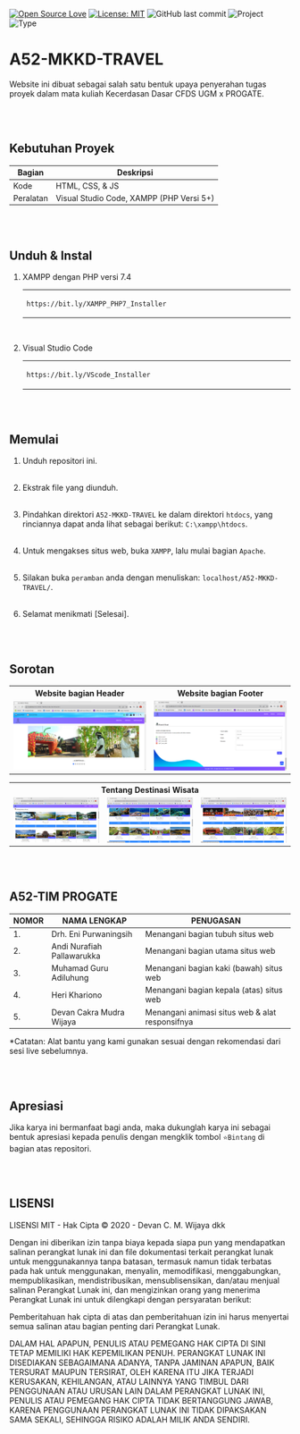 [![Open Source Love](https://badges.frapsoft.com/os/v1/open-source.svg?style=flat)](https://github.com/ellerbrock/open-source-badges/)
[![License: MIT](https://img.shields.io/badge/License-MIT-blue.svg?logo=github&color=%23F7DF1E)](https://opensource.org/licenses/MIT)
![GitHub last commit](https://img.shields.io/github/last-commit/devancakra/A52-MKKD-TRAVEL?logo=Codeforces&logoColor=white&color=%23F7DF1E)
![Project](https://img.shields.io/badge/Project-Website-light.svg?style=flat&logo=googlechrome&logoColor=white&color=%23F7DF1E)
![Type](https://img.shields.io/badge/Type-Bootcamp-light.svg?style=flat&logo=gitbook&logoColor=white&color=%23F7DF1E)

# A52-MKKD-TRAVEL
Website ini dibuat sebagai salah satu bentuk upaya penyerahan tugas proyek dalam mata kuliah Kecerdasan Dasar CFDS UGM x PROGATE.

<br><br>

## Kebutuhan Proyek
| Bagian | Deskripsi |
| --- | --- |
| Kode | HTML, CSS, & JS |
| Peralatan | Visual Studio Code, XAMPP (PHP Versi 5+) |

<br><br>

## Unduh & Instal
1. XAMPP dengan PHP versi 7.4

   <table><tr><td width="810">

   ```
   https://bit.ly/XAMPP_PHP7_Installer
   ```

   </td></tr></table><br>
   
2. Visual Studio Code

   <table><tr><td width="810">

   ```
   https://bit.ly/VScode_Installer
   ```

   </td></tr></table>

<br><br>

## Memulai
1. Unduh repositori ini.<br><br>

2. Ekstrak file yang diunduh.<br><br>

3. Pindahkan direktori ``` A52-MKKD-TRAVEL ``` ke dalam direktori ``` htdocs ```, yang rinciannya dapat anda lihat sebagai berikut: ``` C:\xampp\htdocs ```.<br><br>

4. Untuk mengakses situs web, buka ``` XAMPP ```, lalu mulai bagian ``` Apache ```.<br><br>

5. Silakan buka ``` peramban ``` anda dengan menuliskan: ``` localhost/A52-MKKD-TRAVEL/ ```.<br><br>

6. Selamat menikmati [Selesai].

<br><br>

## Sorotan
<table>
<tr>
<th width="420">Website bagian Header</th>
<th width="420">Website bagian Footer</th>
</tr>
<tr>
<td><img src="Assets/documentation/Header.jpg" alt="header"></td>
<td><img src="Assets/documentation/Footer.jpg" alt="footer"></td>
</tr>
</table>
<table>
<tr>
<th colspan="3">Tentang Destinasi Wisata</th>
</tr>
<tr>
<td width="280"><img src="Assets/documentation/Destinations-1.jpg" alt="destinations-1"></td>
<td width="280"><img src="Assets/documentation/Destinations-2.jpg" alt="destinations-2"></td>
<td width="280"><img src="Assets/documentation/Destinations-3.jpg" alt="destinations-3"></td>
</tr>
</table>

<br><br>

## A52-TIM PROGATE
| NOMOR | NAMA LENGKAP | PENUGASAN |
| --- | --- | --- |
| 1. | Drh. Eni Purwaningsih | Menangani bagian tubuh situs web |
| 2. | Andi Nurafiah Pallawarukka | Menangani bagian utama situs web |
| 3. | Muhamad Guru Adiluhung | Menangani bagian kaki (bawah) situs web |
| 4. | Heri Khariono | Menangani bagian kepala (atas) situs web |
| 5. | Devan Cakra Mudra Wijaya | Menangani animasi situs web & alat responsifnya |

*Catatan: Alat bantu yang kami gunakan sesuai dengan rekomendasi dari sesi live sebelumnya.

<br><br>

## Apresiasi
Jika karya ini bermanfaat bagi anda, maka dukunglah karya ini sebagai bentuk apresiasi kepada penulis dengan mengklik tombol ``` ⭐Bintang ``` di bagian atas repositori.

<br><br>

## LISENSI 
LISENSI MIT - Hak Cipta © 2020 - Devan C. M. Wijaya dkk

Dengan ini diberikan izin tanpa biaya kepada siapa pun yang mendapatkan salinan perangkat lunak ini dan file dokumentasi terkait perangkat lunak untuk menggunakannya tanpa batasan, termasuk namun tidak terbatas pada hak untuk menggunakan, menyalin, memodifikasi, menggabungkan, mempublikasikan, mendistribusikan, mensublisensikan, dan/atau menjual salinan Perangkat Lunak ini, dan mengizinkan orang yang menerima Perangkat Lunak ini untuk dilengkapi dengan persyaratan berikut:

Pemberitahuan hak cipta di atas dan pemberitahuan izin ini harus menyertai semua salinan atau bagian penting dari Perangkat Lunak.

DALAM HAL APAPUN, PENULIS ATAU PEMEGANG HAK CIPTA DI SINI TETAP MEMILIKI HAK KEPEMILIKAN PENUH. PERANGKAT LUNAK INI DISEDIAKAN SEBAGAIMANA ADANYA, TANPA JAMINAN APAPUN, BAIK TERSURAT MAUPUN TERSIRAT, OLEH KARENA ITU JIKA TERJADI KERUSAKAN, KEHILANGAN, ATAU LAINNYA YANG TIMBUL DARI PENGGUNAAN ATAU URUSAN LAIN DALAM PERANGKAT LUNAK INI, PENULIS ATAU PEMEGANG HAK CIPTA TIDAK BERTANGGUNG JAWAB, KARENA PENGGUNAAN PERANGKAT LUNAK INI TIDAK DIPAKSAKAN SAMA SEKALI, SEHINGGA RISIKO ADALAH MILIK ANDA SENDIRI.
